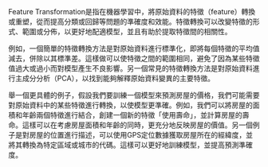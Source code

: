 Feature Transformation是指在機器學習中，將原始資料的特徵（feature）轉換或重塑，從而提高分類或回歸等問題的準確度和效能。特徵轉換可以改變特徵的形式、範圍或分佈，以更好地配適模型，並且有助於提取特徵間的相關性。

例如，一個簡單的特徵轉換方法是對原始資料進行標準化，即將每個特徵的平均值減去，併除以其標準差。這樣做可以使特徵之間的範圍相同，避免了因為某些特徵值過大或過小而對模型產生不良影響。另一個常見的特徵轉換方法是對原始資料進行主成分分析（PCA），以找到能夠解釋原始資料變異的主要特徵。

舉一個更具體的例子，假設我們要訓練一個模型來預測房屋的價格，我們可能需要對原始資料中的某些特徵進行轉換，以使模型更準確。例如，我們可以將房屋的面積和年齡兩個特徵進行結合，創建一個新的特徵「使用壽命」，並計算房屋的壽命。這樣可以在考慮房屋面積和年齡的同時，更充分地反映房屋的價值。另一個例子是對房屋的位置進行描述，可以使用GPS定位數據獲取房屋所在的經緯度，並將其轉換為特定區域或城市的代碼。這樣可以更好地訓練模型，並提高預測準確度。
